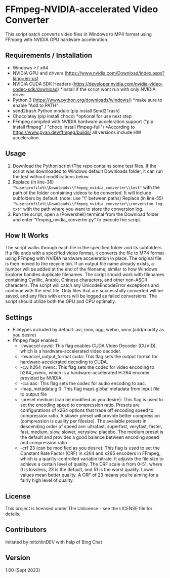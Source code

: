 # FFmpeg-NVIDIA-accelerated Video Converter

This script batch converts video files in Windows to MP4 format using FFmpeg with NVIDIA GPU hardware acceleration.

## Requirements / Installation

- Windows >7 x64
- NVIDIA GPU and drivers (https://www.nvidia.com/Download/index.aspx?lang=en-us)
- NVIDIA CUDA SDK Headers (https://developer.nvidia.com/nvidia-video-codec-sdk/download) *install if the script wont run with only NVIDIA driver
- Python 3 (https://www.python.org/downloads/windows/) *make sure to enable "Add to PATH"
- send2trash Python module (pip install Send2Trash)
- Chocolatey (pip install choco) *optional for use next step
- FFmpeg compiled with NVIDIA hardware acceleration support ("pip install ffmpeg" / "choco install ffmpeg-full") *According to https://www.gyan.dev/ffmpeg/builds/ all versions include HW acceleration.
  
## Usage

1. Download the Python script (The repo contains some test files. If the script was downloaded to Windows default Downloads folder, it can run the test without modifications below.
2. Replace (in line-36) `"%userprofile%\\Downloads\\ffmpeg_nvidia_converter\\test"` with the path of the folder containing videos to be converted. It will include subfolders by default. (note: use "\\" between paths)
Replace (in line-55) `"%userprofile%\\Downloads\\ffmpeg_nvidia_converter\\conversion_log.txt"` with the path where you want to store the conversion log.
4. Run the script, open a (Powershell) terminal from the Download folder and enter "ffmpeg_nvidia_converter.py" to execute the script. 

## How It Works

The script walks through each file in the specified folder and its subfolders. If a file ends with a specified video format, it converts the file to MP4 format using FFmpeg with NVIDIA hardware acceleration in place. The original file is then moved to the recycle bin. If an output file name already exists, a number will be added at the end of the filename, similar to how Windows Explorer handles duplicate filenames. The script should work with filenames containing Cyrillic, Arabic, Chinese characters, and other non-ASCII characters. The script will catch any UnicodeEncodeError exceptions and continue with the next file. Only files that are successfully converted will be saved, and any files with errors will be logged as failed conversions. The script should utilize both the GPU and CPU optimally.

## Settings

- Filetypes included by default: avi, mov, ogg, webm, wmv (add/modify as you desire)
- ffmpeg flags enabled:
  - -hwaccel cuvid: This flag enables CUDA Video Decoder (CUVID), which is a hardware-accelerated video decoder.
  - -hwaccel_output_format cuda: This flag sets the output format for hardware-accelerated decoding to CUDA.
  - -c:v h264_nvenc: This flag sets the codec for video encoding to h264_nvenc, which is a hardware-accelerated H.264 encoder provided by NVIDIA.
  - -c:a aac: This flag sets the codec for audio encoding to aac.
  - -map_metadata:g 0: This flag maps global metadata from input file to output file
  - -preset medium (can be modified as you desire): This flag is used to set the encoding speed to compression ratio. Presets are configurations of x264 options that trade off encoding speed to compression ratio. A slower preset will provide better compression (compression is quality per filesize). The available presets in descending order of speed are: ultrafast, superfast, veryfast, faster, fast, medium, slow, slower, veryslow, placebo. The medium preset is the default and provides a good balance between encoding speed and compression ratio.
   - -crf 23 (can be modified as you desire): This flag is used to set the Constant Rate Factor (CRF) in x264 and x265 encoders in FFmpeg, which is a quality-controlled variable bitrate. It adjusts the file size to achieve a certain level of quality. The CRF scale is from 0–51, where 0 is lossless, 23 is the default, and 51 is the worst quality. Lower values mean better quality. A CRF of 23 means you’re aiming for a fairly high level of quality.

## License

This project is licensed under The Unlicense - see the LICENSE file for details.

## Contributors

Initiated by mitchlinDEV with help of Bing Chat

## Version
1.00 (Sept 2023)
